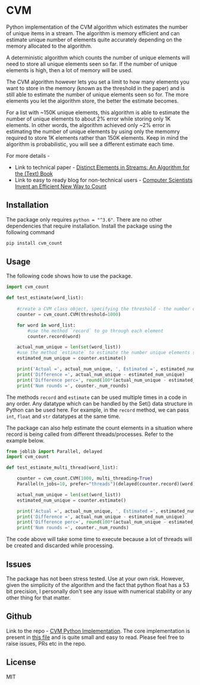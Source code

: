 # CVM
Python implementation of the CVM algorithm which estimates the number of unique items in a stream.
The algorithm is memory efficient and can estimate unique number of elements quite accurately depending on the memory allocated to the algorithm.

A deterministic algorithm which counts the number of unique elements will need to store all unique elements seen so far. If the number of unique elements is high, then a lot of memory will be used. 

The CVM algorithm however lets you set a limit to how many elements you want to store in the memory (known as the threshold in the paper) and is still able to estimate the number of unique elements seen so for. The more elements you let the algorithm store, the better the estimate becomes.

For a list with ~150K unique elements, this algorithm is able to estimate the number of unique elements to about 2% error while storing only 1K elements. In other words, the algorithm achieved only ~2% error in estimating the number of unique elements by using only the memomry required to store 1K elements rather than 150K elements. Keep in mind the algorithm is probabilistic, you will see a different estimate each time.


For more details - 
- Link to technical paper - [Distinct Elements in Streams: An Algorithm for the (Text) Book](https://arxiv.org/abs/2301.10191)
- Link to easy to ready blog for non-technical users - [Computer Scientists Invent an Efficient New Way to Count](https://www.quantamagazine.org/computer-scientists-invent-an-efficient-new-way-to-count-20240516/)

## Installation
The package only requires `python = "^3.6"`. There are no other dependencies that require installation.
Install the package using the following command
```sh
pip install cvm_count
```

## Usage
The following code shows how to use the package.
```python
import cvm_count

def test_estimate(word_list):
    
    #create a CVM class object, specifying the threshold - the number of elemenets that can be stored in a set.
    counter = cvm_count.CVM(threshold=1000)

    for word in word_list:
        #use the method `record` to go through each element
        counter.record(word)

    actual_num_unique = len(set(word_list))
    #use the method `estimate` to estimate the number unique elements seen so far.
    estimated_num_unique = counter.estimate()

    print('Actual =', actual_num_unique, ', Estimated =', estimated_num_unique)
    print('Difference =', actual_num_unique - estimated_num_unique)
    print('Difference perc=', round(100*(actual_num_unique - estimated_num_unique)/actual_num_unique, 2))
    print('Num rounds =', counter._num_rounds)
```
The methods `record` and `estimate` can be used multiple times in a code in any order. 
Any datatype which can be handled by the Set() data structure in Python can be used here. For example, in the `record` method, we can pass `int`, `float` and `str` datatypes at the same time.

The package can also help estimate the count elements in a situation where record is being called from different threads/processes. Refer to the example below.

```python
from joblib import Parallel, delayed
import cvm_count 

def test_estimate_multi_thread(word_list):

    counter = cvm_count.CVM(1000, multi_threading=True)
    Parallel(n_jobs=10, prefer="threads")(delayed(counter.record)(word) for word in word_list)

    actual_num_unique = len(set(word_list))
    estimated_num_unique = counter.estimate()

    print('Actual =', actual_num_unique, ', Estimated =', estimated_num_unique)
    print('Difference =', actual_num_unique - estimated_num_unique)
    print('Difference perc=', round(100*(actual_num_unique - estimated_num_unique)/actual_num_unique, 2))
    print('Num rounds =', counter._num_rounds)
```
The code above will take some time to execute because a lot of threads will be created and discarded while processing.

## Issues
The package has not been stress tested. Use at your own risk. However, given the simplicity of the algorithm and the fact that python float has a 53 bit precision, I personally don't see any issue with numerical stability or any other thing for that matter.

## Github
Link to the repo - [CVM Python Implementation](https://github.com/jinh-tech/cvm_python). The core implementation is present in [this file](https://github.com/jinh-tech/cvm_python/blob/main/src/cvm.py) and is quite small and easy to read. 
Please feel free to raise issues, PRs etc in the repo.

## License

MIT